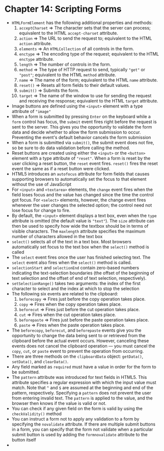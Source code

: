 # Chapter 14: Scripting Forms
* `HTMLFormElement` has the following additional properties and methods:
  1. `acceptCharset` => The character sets that the server can process; equivalent to the HTML `accept-charset` attribute.
  2. `action` => The URL to send the request to; equivalent to the HTML `action` attribute.
  3. `elements` => An `HTMLCollection` of all controls in the form.
  4. `enctype` => The encoding type of the request; equivalent to the HTML `enctype` attribute.
  5. `length` => The number of controls in the form.
  6. `method` => The type of HTTP request to send, typically `"get"` or `"post"`; equivalent to the HTML `method` attribute.
  7. `name` => The name of the form; equivalent to the HTML `name` attribute.
  8. `reset()` => Resets all form fields to their default values.
  9. `submit()` => Submits the form.
  10. `target` => The name of the window to use for sending the request and receiving the response; equivalent to the HTML `target` attribute.
* Image buttons are defined using the `<input>` element with a type attribute of `"image"`
* When a form is submitted by pressing `Enter` on the keyboard while a `form` control has focus, the `submit` event fires right before the request is sent to the server. This gives you the opportunity to validate the form data and decide whether to allow the form submission to occur. Preventing the event's default behavior cancels the form submission
* When a form is submitted via `submit()`, the submit event does not fire, so be sure to do data validation before calling the method.
* Reset buttons are created using either the `<input>` or the `<button>` element with a type attribute of `"reset"`. When a form is reset by the user clicking a reset button, the `reset` event fires. `reset()` fires the reset event the same as if a reset button were clicked.
* HTML5 introduces an `autofocus` attribute for form fields that causes supporting browsers to automatically set the focus to that element without the use of JavaScript
* For `<input>` and `<textarea>` elements, the `change` event fires when the field loses focus and the value has changed since the time the control got focus. For `<select>` elements, however, the change event fires whenever the user changes the selected option; the control need not lose focus for change to fire.
* By default, the `<input>` element displays a text box, even when the `type` attribute is omitted (the default value is `"text"`). The `size` attribute can then be used to specify how wide the textbox should be in terms of visible characters. The `maxlength` attribute specifies the maximum number of characters allowed in the text box
* `select()` selects all of the text in a text box. Most browsers automatically set focus to the text box when the `select()` method is called
* The `select` event fires once the user has finished selecting text. The `select` event also fires when the `select()` method is called.
* `selectionStart` and `selectionEnd` contain zero-based numbers indicating the text-selection boundaries (the offset of the beginning of text selection and the offset of end of text selection, respectively).
* `setSelectionRange()` takes two arguments: the index of the first character to select and the index at which to stop the selection
* The following six events are related to the clipboard:
  1. `beforecopy` => Fires just before the copy operation takes place.
  2. `copy` => Fires when the copy operation takes place.
  3. `beforecut` => Fires just before the cut operation takes place.
  4. `cut` => Fires when the cut operation takes place.
  5. `beforepaste` => Fires just before the paste operation takes place.
  6. `paste` => Fires when the paste operation takes place.
* The `beforecopy`, `beforecut`, and `beforepaste` events give you the opportunity to change the data being sent to or retrieved from the clipboard before the actual event occurs. However, canceling these events does not cancel the clipboard operation — you must cancel the `copy`, `cut`, or `paste` event to prevent the operation from occurring.
* There are three methods on the `clipboardData` object: `getData()`, `setData()`, and `clearData()`.
* Any field marked as `required` must have a value in order for the form to be submitted.
* The `pattern` attribute was introduced for text fields in HTML5. This attribute specifies a regular expression with which the input value must match. Note that `^` and `$` are assumed at the beginning and end of the pattern, respectively. Specifying a `pattern` does not prevent the user from entering invalid text. The `pattern` is applied to the value, and the browser then knows if the value is valid or not.
* You can check if any given field on the form is valid by using the `checkValidity()` method
* You can instruct a form not to apply any validation to a form by specifying the `novalidate` attribute. If there are multiple submit buttons in a form, you can specify that the form not validate when a particular submit button is used by adding the `formnovalidate` attribute to the button itself
* 